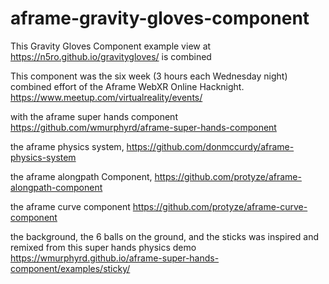 # aframe-gravity-gloves-component
This Gravity Gloves Component example view at https://n5ro.github.io/gravitygloves/ is combined

This component was the six week (3 hours each Wednesday night) combined effort of the Aframe WebXR Online Hacknight. https://www.meetup.com/virtualreality/events/

with the aframe super hands component
https://github.com/wmurphyrd/aframe-super-hands-component

the aframe physics system,
https://github.com/donmccurdy/aframe-physics-system

the aframe alongpath Component,
https://github.com/protyze/aframe-alongpath-component

the aframe curve component
https://github.com/protyze/aframe-curve-component

the background, the 6 balls on the ground, and the sticks was inspired and remixed from this super hands physics demo https://wmurphyrd.github.io/aframe-super-hands-component/examples/sticky/
